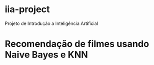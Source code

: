 # iia-project

Projeto de Introdução a Inteligência Artificial

# Recomendação de filmes usando Naive Bayes e KNN
